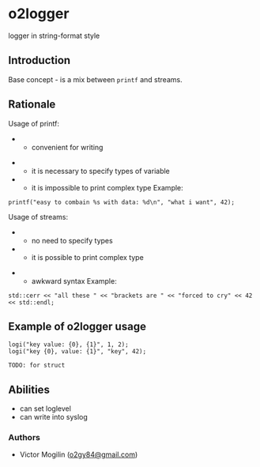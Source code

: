 # o2logger
logger in string-format style

## Introduction
Base concept - is a mix between `printf` and streams.

## Rationale
Usage of printf:
 + + convenient for writing
 - - it is necessary to specify types of variable
 - - it is impossible to print complex type
Example:
```
printf("easy to combain %s with data: %d\n", "what i want", 42);
```
Usage of streams:
 + + no need to specify types
 + + it is possible to print complex type
 - - awkward syntax
Example:
```
std::cerr << "all these " << "brackets are " << "forced to cry" << 42 << std::endl;
```

## Example of o2logger usage
```
logi("key value: {0}, {1}", 1, 2);
logi("key {0}, value: {1}", "key", 42);

TODO: for struct
```

## Abilities
 - can set loglevel
 - can write into syslog

### Authors
- Victor Mogilin (o2gy84@gmail.com)
